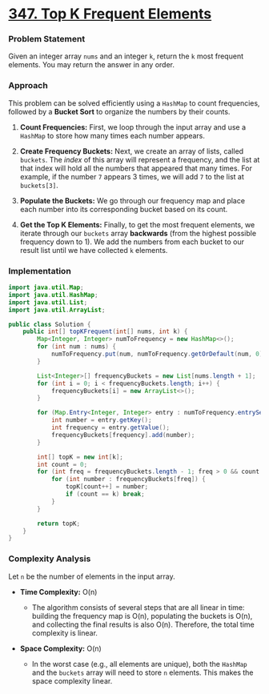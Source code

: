 # <a href="https://leetcode.com/problems/top-k-frequent-elements/" target="_blank">347. Top K Frequent Elements</a>

### Problem Statement
Given an integer array `nums` and an integer `k`, return the `k` most frequent elements. You may return the answer in any order.

### Approach
This problem can be solved efficiently using a `HashMap` to count frequencies, followed by a **Bucket Sort** to organize the numbers by their counts.

1.  **Count Frequencies:** First, we loop through the input array and use a `HashMap` to store how many times each number appears.

2.  **Create Frequency Buckets:** Next, we create an array of lists, called `buckets`. The *index* of this array will represent a frequency, and the list at that index will hold all the numbers that appeared that many times. For example, if the number `7` appears 3 times, we will add `7` to the list at `buckets[3]`.

3.  **Populate the Buckets:** We go through our frequency map and place each number into its corresponding bucket based on its count.

4.  **Get the Top K Elements:** Finally, to get the most frequent elements, we iterate through our `buckets` array **backwards** (from the highest possible frequency down to 1). We add the numbers from each bucket to our result list until we have collected `k` elements.

### Implementation
```java
import java.util.Map;
import java.util.HashMap;
import java.util.List;
import java.util.ArrayList;

public class Solution {
    public int[] topKFrequent(int[] nums, int k) {
        Map<Integer, Integer> numToFrequency = new HashMap<>();
        for (int num : nums) {
            numToFrequency.put(num, numToFrequency.getOrDefault(num, 0) + 1);
        }

        List<Integer>[] frequencyBuckets = new List[nums.length + 1];
        for (int i = 0; i < frequencyBuckets.length; i++) {
            frequencyBuckets[i] = new ArrayList<>();
        }

        for (Map.Entry<Integer, Integer> entry : numToFrequency.entrySet()) {
            int number = entry.getKey();
            int frequency = entry.getValue();
            frequencyBuckets[frequency].add(number);
        }

        int[] topK = new int[k];
        int count = 0;
        for (int freq = frequencyBuckets.length - 1; freq > 0 && count < k; freq--) {
            for (int number : frequencyBuckets[freq]) {
                topK[count++] = number;
                if (count == k) break;
            }
        }

        return topK;
    }
}
``` 

### Complexity Analysis
Let `n` be the number of elements in the input array.

-   **Time Complexity:** O(n)
    -   The algorithm consists of several steps that are all linear in time: building the frequency map is O(n), populating the buckets is O(n), and collecting the final results is also O(n). Therefore, the total time complexity is linear.

-   **Space Complexity:** O(n)
    -   In the worst case (e.g., all elements are unique), both the `HashMap` and the `buckets` array will need to store `n` elements. This makes the space complexity linear.
